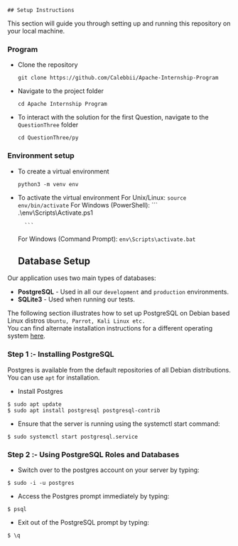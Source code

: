     ## Setup Instructions

This section will guide you through setting up and running this repository on your local machine.

### Program

* Clone the repository
    ```
    git clone https://github.com/Calebbii/Apache-Internship-Program
    ```
* Navigate to the project folder
    ```
    cd Apache Internship Program
    ```
* To interact with the solution for the first Question, navigate to the `QuestionThree` folder
    ```
    cd QuestionThree/py
    ```
### Environment setup
*  To create a virtual environment
    ```
    python3 -m venv env

    ```
* To activate the virtual environment
    For Unix/Linux:
        ```
        source env/bin/activate
        ```
    For Windows (PowerShell):
        ```
        .\env\Scripts\Activate.ps1

        ```
    For Windows (Command Prompt):
        ```
        env\Scripts\activate.bat
        ```



    ## Database Setup
Our application uses two main types of databases:

- **PostgreSQL** - Used in all our `development` and `production` environments.
- **SQLite3** - Used when running our tests.

The following section illustrates how to set up PostgreSQL on Debian based Linux distros `Ubuntu, Parrot, Kali Linux etc.`<br/>
You can find alternate installation instructions for a different operating system [here](https://www.postgresql.org/download/).

### Step 1 :- Installing PostgreSQL

Postgres is available from the default repositories of all Debian distributions. You can use `apt` for installation.

- Install Postgres
```
$ sudo apt update
$ sudo apt install postgresql postgresql-contrib
```

- Ensure that the server is running using the systemctl start command:
```{shell}
$ sudo systemctl start postgresql.service
```

### Step 2 :- Using PostgreSQL Roles and Databases

- Switch over to the postgres account on your server by typing:
```{shell}
$ sudo -i -u postgres
```
- Access the Postgres prompt immediately by typing:
```{shell}
$ psql
```
- Exit out of the PostgreSQL prompt by typing:
```{shell}
$ \q
```